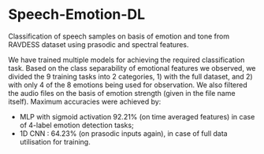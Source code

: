 # Speech-Emotion-DL
Classification of speech samples on basis of emotion and tone from RAVDESS dataset using prasodic and spectral features.

We have trained multiple models for achieving the required classification
task. Based on the class separability of emotional features we observed, we divided the
9
training tasks into 2 categories, 1) with the full dataset, and 2) with only 4 of the 8
emotions being used for observation.
We also filtered the audio files on the basis of emotion strength (given in the file name
itself).
Maximum accuracies were achieved by: 
- MLP with sigmoid activation 92.21% (on time averaged features) in case of 4-label emotion detection tasks; 
- 1D CNN : 64.23% (on prasodic inputs again), in case of full data utilisation for training.
